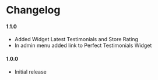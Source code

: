 # Changelog

#### 1.1.0
* Added Widget Latest Testimonials and Store Rating
* In admin menu added link to Perfect Testimonials Widget

#### 1.0.0
* Initial release
